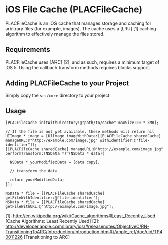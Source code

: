 iOS File Cache (PLACFileCache)
==============================

PLACFileCache is an iOS cache that manages storage and caching for arbitrary files (for example, images).  The cache uses a [LRU] [1] caching algorithm to effectively manage the files stored.

Requirements
------------
PLACFileCache uses [ARC] [2], and as such, requires a minimum target of iOS 5.  Using the callback transform methods requires blocks support.

Adding PLACFileCache to your Project
------------------------------------
Simply copy the `src/core` directory to your project.

Usage
-----

    [PLACFileCache initWithDirectory:@"path/to/cache" maxSize:20 * kMB];
  
    // If the file is not yet available, these methods will return nil
    UIImage * image = [UIImage imageWithData:[[PLACFileCache sharedCache] manageURL:@"http://example.com/image.jpg" withIdentifier:@"file-identifier"]];
    [[PLACFileCache sharedCache] manageURL:@"http://example.com/image.jpg" performTransform:(NSData *)^(NSData * data){
    
      NSData * yourModifiedData = [data copy];
    
      // transform the data
    
      return yourModifiedData;
    }];
  
    NSData * file = [[PLACFileCache sharedCache] getFileWithIdentifier:@"file-identifier"];
    NSData * file = [[PLACFileCache sharedCache] getFileWithURL:@"http://example.com/image.jpg"];


  [1]: http://en.wikipedia.org/wiki/Cache_algorithms#Least_Recently_Used [Cache Algorithms: Least Recently Used]
  [2]: http://developer.apple.com/library/ios/#releasenotes/ObjectiveC/RN-TransitioningToARC/Introduction/Introduction.html#//apple_ref/doc/uid/TP40011226 [Transitioning to ARC]